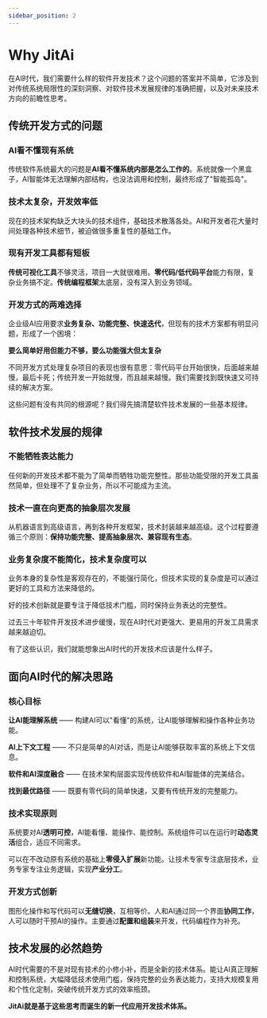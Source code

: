 ```yaml
---
sidebar_position: 2
---
```


# Why JitAi

在AI时代，我们需要什么样的软件开发技术？这个问题的答案并不简单，它涉及到对传统系统局限性的深刻洞察、对软件技术发展规律的准确把握，以及对未来技术方向的前瞻性思考。

## 传统开发方式的问题

### AI看不懂现有系统

传统软件系统最大的问题是**AI看不懂系统内部是怎么工作的**。系统就像一个黑盒子，AI智能体无法理解内部结构，也没法调用和控制，最终形成了"智能孤岛"。

### 技术太复杂，开发效率低

现在的技术架构缺乏大块头的技术组件，基础技术散落各处。AI和开发者花大量时间处理各种技术细节，被迫做很多重复性的基础工作。

### 现有开发工具都有短板

**传统可视化工具**不够灵活，项目一大就很难用。**零代码/低代码平台**能力有限，复杂业务搞不定。**传统编程框架**太底层，没有深入到业务领域。

### 开发方式的两难选择

企业级AI应用要求**业务复杂、功能完整、快速迭代**，但现有的技术方案都有明显问题，形成了一个困境：

**要么简单好用但能力不够，要么功能强大但太复杂**

不同开发方式处理复杂项目的表现也很有意思：零代码平台开始很快，后面越来越慢，最后卡死；传统开发一开始就慢，而且越来越慢。我们需要找到既快速又可持续的解决方案。

这些问题有没有共同的根源呢？我们得先搞清楚软件技术发展的一些基本规律。

## 软件技术发展的规律

### 不能牺牲表达能力

任何新的开发技术都不能为了简单而牺牲功能完整性。那些功能受限的开发工具虽然简单，但处理不了复杂业务，所以不可能成为主流。

### 技术一直在向更高的抽象层次发展

从机器语言到高级语言，再到各种开发框架，技术封装越来越高级。这个过程要遵循三个原则：**保持功能完整、提高抽象层次、兼容现有生态**。

### 业务复杂度不能简化，技术复杂度可以

业务本身的复杂性是客观存在的，不能强行简化，但技术实现的复杂度是可以通过更好的工具和方法来降低的。

好的技术创新就是要专注于降低技术门槛，同时保持业务表达的完整性。

过去三十年软件开发技术进步缓慢，现在AI时代对更强大、更易用的开发工具需求越来越迫切。

有了这些认识，我们就能想象出AI时代的开发技术应该是什么样子。

## 面向AI时代的解决思路

### 核心目标

**让AI能理解系统** —— 构建AI可以"看懂"的系统，让AI能够理解和操作各种业务功能。

**AI上下文工程** —— 不只是简单的AI对话，而是让AI能够获取丰富的系统上下文信息。

**软件和AI深度融合** —— 在技术架构层面实现传统软件和AI智能体的完美结合。

**找到最优路径** —— 既要有零代码的简单快速，又要有传统开发的完整能力。

### 技术实现原则

系统要对AI**透明可控**，AI能看懂、能操作、能控制。系统组件可以在运行时**动态灵活**组合，适应不同需求。

可以在不改动原有系统的基础上**零侵入扩展**新功能。让技术专家专注底层技术，业务专家专注业务逻辑，实现**产业分工**。

### 开发方式创新

图形化操作和写代码可以**无缝切换**，互相等价。人和AI通过同一个界面**协同工作**，人可以随时干预AI的操作。主要通过**配置和组装**来开发，代码编程作为补充。

## 技术发展的必然趋势

AI时代需要的不是对现有技术的小修小补，而是全新的技术体系。能让AI真正理解和控制系统，大幅降低技术使用门槛，保持完整的业务表达能力，支持大规模复用和个性化定制，突破传统开发方式的效率瓶颈。

**JitAi就是基于这些思考而诞生的新一代应用开发技术体系。**
